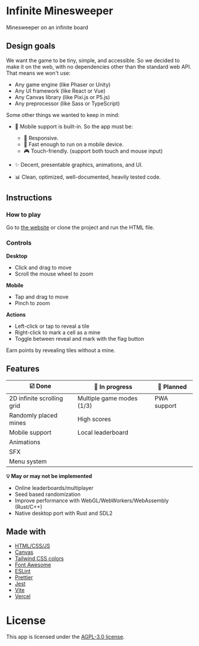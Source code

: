 # Infinite Minesweeper

Minesweeper on an infinite board

## Design goals

We want the game to be tiny, simple, and accessible.
So we decided to make it on the web, with no dependencies other than the standard web API.
That means we won't use:

-   Any game engine (like Phaser or Unity)
-   Any UI framework (like React or Vue)
-   Any Canvas library (like Pixi.js or P5.js)
-   Any preprocessor (like Sass or TypeScript)

Some other things we wanted to keep in mind:

-   :iphone: Mobile support is built-in. So the app must be:

    -   :triangular_ruler: Responsive.
    -   :rocket: Fast enough to run on a mobile device.
    -   :video_game: Touch-friendly. (support both touch and mouse input)

-   :sparkles: Decent, presentable graphics, animations, and UI.

-   :bar_chart: Clean, optimized, well-documented, heavily tested code.

## Instructions

### How to play

Go to [the website](https://infinite-minesweeper.vercel.app) or clone the project and run the HTML file.

### Controls

**Desktop**

-   Click and drag to move
-   Scroll the mouse wheel to zoom

**Mobile**

-   Tap and drag to move
-   Pinch to zoom

**Actions**

-   Left-click or tap to reveal a tile
-   Right-click to mark a cell as a mine
-   Toggle between reveal and mark with the flag button

Earn points by revealing tiles without a mine.

## Features

| :ballot_box_with_check: Done | :construction: In progress | :pushpin: Planned |
| ---------------------------- | -------------------------- | ----------------- |
| 2D infinite scrolling grid   | Multiple game modes (1/3)  | PWA support       |
| Randomly placed mines        | High scores                |                   |
| Mobile support               | Local leaderboard          |                   |
| Animations                   |                            |                   |
| SFX                          |                            |                   |
| Menu system                  |                            |                   |

**:bulb: May or may not be implemented**

-   Online leaderboards/multiplayer
-   Seed based randomization
-   Improve performance with WebGL/WebWorkers/WebAssembly (Rust/C++)
-   Native desktop port with Rust and SDL2

## Made with

-   [HTML/CSS/JS](https://developer.mozilla.org/en-US/docs/Web/)
-   [Canvas](https://developer.mozilla.org/en-US/docs/Web/API/Canvas_API/)
-   [Tailwind CSS colors](https://tailwindcss.com/docs/customizing-colors)
-   [Font Awesome](https://fontawesome.com/v6.0/icons/)
-   [ESLint](https://eslint.org/)
-   [Prettier](https://prettier.io/)
-   [Jest](https://jestjs.io/)
-   [Vite](https://vitejs.dev/)
-   [Vercel](https://vercel.com/)

# License

This app is licensed under the [AGPL-3.0 license](LICENSE).
